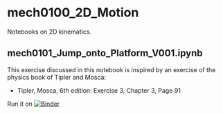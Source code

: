 # mech0100_2D_Motion

Notebooks on 2D kinematics.

## mech0101_Jump_onto_Platform_V001.ipynb

This exercise discussed in this notebook is inspired by an exercise of the physics book of Tipler and Mosca:

* Tipler, Mosca, 6th edition: Exercise 3, Chapter 3, Page 91

Run it on [![Binder](https://mybinder.org/badge_logo.svg)](https://mybinder.org/v2/gh/rolfbecker/EE_1.08_2_EEng_WS2022/main?labpath=mech0100_2D_Motion%2Fmech0101_Jump_onto_Platform_V001.ipynb)
